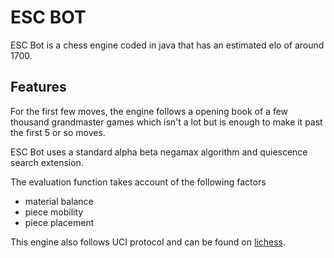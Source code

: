 # ESC BOT
ESC Bot is a chess engine coded in java that has an estimated elo of around 1700.

## Features
For the first few moves, the engine follows a opening book of a few thousand grandmaster games which isn't a lot but is enough to make it past the first 5 or so moves.

ESC Bot uses a standard alpha beta negamax algorithm and quiescence search extension.

The evaluation function takes account of the following factors
* material balance
* piece mobility
* piece placement

This engine also follows UCI protocol and can be found on [lichess](https://lichess.org/@/ESC_BOT).
